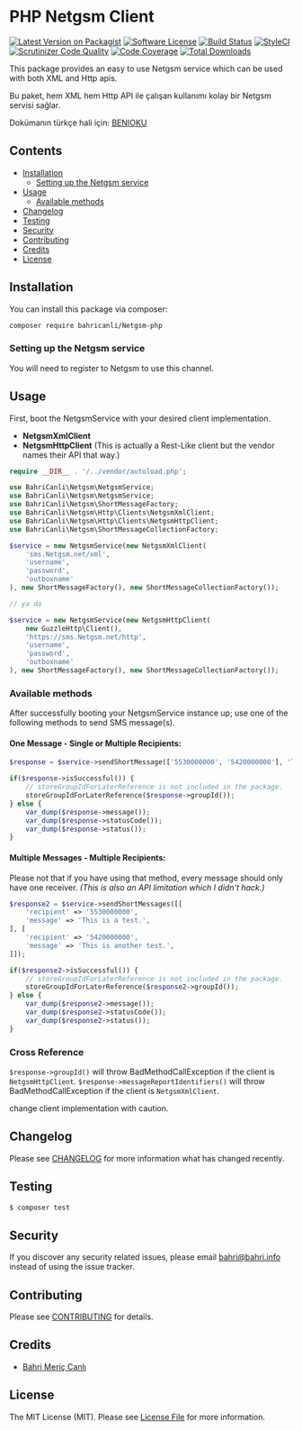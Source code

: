 # PHP Netgsm Client

[![Latest Version on Packagist](https://img.shields.io/packagist/v/bahricanli/Netgsm-php.svg?style=flat-square)](https://packagist.org/packages/bahricanli/Netgsm-php)
[![Software License](https://img.shields.io/badge/license-MIT-brightgreen.svg?style=flat-square)](LICENSE.md)
[![Build Status](https://img.shields.io/travis/bahricanli/Netgsm-php/master.svg?style=flat-square)](https://travis-ci.org/bahricanli/Netgsm-php)
[![StyleCI](https://styleci.io/repos/121802100/shield?branch=master)](https://styleci.io/repos/121802100)
[![Scrutinizer Code Quality](https://scrutinizer-ci.com/g/bahricanli/Netgsm-php/badges/quality-score.png?b=master)](https://scrutinizer-ci.com/g/bahricanli/Netgsm-php/?branch=master)
[![Code Coverage](https://img.shields.io/scrutinizer/coverage/g/bahricanli/Netgsm-php/master.svg?style=flat-square)](https://scrutinizer-ci.com/g/bahricanli/Netgsm-php/?branch=master)
[![Total Downloads](https://img.shields.io/packagist/dt/bahricanli/Netgsm-php.svg?style=flat-square)](https://packagist.org/packages/bahricanli/Netgsm-php)

This package provides an easy to use Netgsm service which can be used with both XML and Http apis.

Bu paket, hem XML hem Http API ile çalışan kullanımı kolay bir Netgsm servisi sağlar.

Dokümanın türkçe hali için: [BENIOKU](BENIOKU.md)

## Contents

- [Installation](#installation)
    - [Setting up the Netgsm service](#setting-up-the-Netgsm-service)
- [Usage](#usage)
    - [Available methods](#available-methods)
- [Changelog](#changelog)
- [Testing](#testing)
- [Security](#security)
- [Contributing](#contributing)
- [Credits](#credits)
- [License](#license)

## Installation

You can install this package via composer:

``` bash
composer require bahricanli/Netgsm-php
```

### Setting up the Netgsm service

You will need to register to Netgsm to use this channel.

## Usage

First, boot the NetgsmService with your desired client implementation.
- **NetgsmXmlClient**
- **NetgsmHttpClient** (This is actually a Rest-Like client but the vendor names their API that way.)

```php
require __DIR__ . '/../vendor/autoload.php';

use BahriCanli\Netgsm\NetgsmService;
use BahriCanli\Netgsm\NetgsmService;
use BahriCanli\Netgsm\ShortMessageFactory;
use BahriCanli\Netgsm\Http\Clients\NetgsmXmlClient;
use BahriCanli\Netgsm\Http\Clients\NetgsmHttpClient;
use BahriCanli\Netgsm\ShortMessageCollectionFactory;

$service = new NetgsmService(new NetgsmXmlClient(
    'sms.Netgsm.net/xml',
    'username',
    'password',
    'outboxname'
), new ShortMessageFactory(), new ShortMessageCollectionFactory());

// ya da

$service = new NetgsmService(new NetgsmHttpClient(
    new GuzzleHttp\Client(),
    'https://sms.Netgsm.net/http',
    'username',
    'password',
    'outboxname'
), new ShortMessageFactory(), new ShortMessageCollectionFactory());
```

### Available methods

After successfully booting your NetgsmService instance up; use one of the following methods to send SMS message(s).

#### One Message - Single or Multiple Recipients:

```php
$response = $service->sendShortMessage(['5530000000', '5420000000'], 'This is a test message.');

if($response->isSuccessful()) {
    // storeGroupIdForLaterReference is not included in the package.
    storeGroupIdForLaterReference($response->groupId());
} else {
    var_dump($response->message());
    var_dump($response->statusCode());
    var_dump($response->status());
}
```

#### Multiple Messages - Multiple Recipients:

Please not that if you have using that method, every message should only have one receiver. _(This is also an API limitation which I didn't hack.)_

```php
$response2 = $service->sendShortMessages([[
    'recipient' => '5530000000',
    'message' => 'This is a test.',
], [
    'recipient' => '5420000000',
    'message' => 'This is another test.',
]]);

if($response2->isSuccessful()) {
    // storeGroupIdForLaterReference is not included in the package.
    storeGroupIdForLaterReference($response2->groupId());
} else {
    var_dump($response2->message());
    var_dump($response2->statusCode());
    var_dump($response2->status());
}
```

### Cross Reference

`$response->groupId()` will throw BadMethodCallException if the client is `NetgsmHttpClient`.
`$response->messageReportIdentifiers()` will throw BadMethodCallException if the client is `NetgsmXmlClient`.

change client implementation with caution.

## Changelog

Please see [CHANGELOG](CHANGELOG.md) for more information what has changed recently.

## Testing

``` bash
$ composer test
```

## Security

If you discover any security related issues, please email bahri@bahri.info instead of using the issue tracker.

## Contributing

Please see [CONTRIBUTING](CONTRIBUTING.md) for details.

## Credits

- [Bahri Meriç Canlı](https://github.com/bahricanli)

## License

The MIT License (MIT). Please see [License File](LICENSE.md) for more information.
